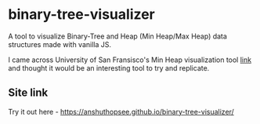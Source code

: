 # binary-tree-visualizer

A tool to visualize Binary-Tree and Heap (Min Heap/Max Heap) data structures made with vanilla JS. 

I came across University of San Fransisco's Min Heap visualization tool [link](https://www.cs.usfca.edu/~galles/visualization/Heap.html) and thought it would be an interesting tool to try and replicate.

## Site link
Try it out here - https://anshuthopsee.github.io/binary-tree-visualizer/
